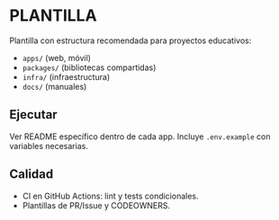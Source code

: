 # PLANTILLA

Plantilla con estructura recomendada para proyectos educativos:
- `apps/` (web, móvil)
- `packages/` (bibliotecas compartidas)
- `infra/` (infraestructura)
- `docs/` (manuales)

## Ejecutar
Ver README específico dentro de cada app. Incluye `.env.example` con variables necesarias.

## Calidad
- CI en GitHub Actions: lint y tests condicionales.
- Plantillas de PR/Issue y CODEOWNERS.
